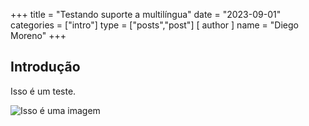 +++
title = "Testando suporte a multilíngua"
date = "2023-09-01"
categories = ["intro"]
type = ["posts","post"]
[ author ]
  name = "Diego Moreno"
+++

## Introdução

Isso é um teste.

![Isso é uma imagem](../../../../../assets/img/img-placeholder.png "Isso é uma imagem")
